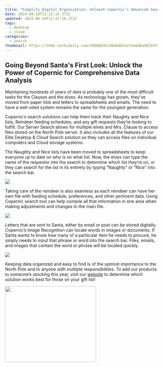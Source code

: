 ```yaml
---
title: "Simplify Digital Organization: Unleash Copernic’s Advanced Search Capabilities to Streamline Your Files"
date: 2024-08-18T12:22:16.372Z
updated: 2024-08-19T12:22:16.372Z
tags:
  - desktop
  - cloud
categories:
  - search
thumbnail: https://thmb.techidaily.com/38800d1bcd9a0db51e74a8d6e9d259f45c0a81d4cc5911dccf11c067ddd27a33.jpg
---
```


## Going Beyond Santa's First Look: Unlock the Power of Copernic for Comprehensive Data Analysis

Maintaining hundreds of years of data is probably one of the most difficult tasks for the Clauses and the elves. As technology has grown, they’ve moved from paper lists and letters to spreadsheets and emails. The need to have a well-oiled system remains the same for the youngest generation.

 Copernic’s search solutions can help them track their Naughty and Nice lists, Reindeer feeding schedules, and any gift requests they’re looking to fulfill. Our Server Search allows for multiple elves and Mrs. Clause to access files stored on the North Pole server. It also includes all the features of our Elite Desktop & Cloud Search solution so they can access files on individual computers and Cloud storage systems.

 The Naughty and Nice lists have been moved to spreadsheets to keep everyone up to date on who is on what list. Now, the elves can type the name of the requestor into the search to determine which list they’re on, or they can search for the list in its entirety by typing “Naughty” or “Nice” into the search bar.

![](https://copernic.com/wp-content/uploads/2023/12/C1.png)

 Taking care of the reindeer is also seamless as each reindeer can have her own file with feeding schedule, preferences, and other pertinent data. Using Copernic search tool can help compile all that information in one area when making adjustments and changes to the main file.

![](https://copernic.com/wp-content/uploads/2023/12/C2.png)

 Letters that are sent to Santa, either by email or post can be stored digitally. Copernic’s Image Recognition can locate words in images or documents. If Santa wants to know how many of a particular item he needs to procure, he simply needs to input that phrase or word into the search bar. Files, emails, and images that contain the word or phrase will be located quickly.

![](https://copernic.com/wp-content/uploads/2023/12/C3.png)

 Keeping data organized and easy to find is of the upmost importance to the North Pole and to anyone with multiple responsibilities. To add our products to someone’s stocking this year, visit our [website](https://copernic.com/en/comparison/) to determine which solution works best for those on your gift list!


<ins class="adsbygoogle"
     style="display:block"
     data-ad-format="autorelaxed"
     data-ad-client="ca-pub-7571918770474297"
     data-ad-slot="1223367746"></ins>



<ins class="adsbygoogle"
     style="display:block"
     data-ad-client="ca-pub-7571918770474297"
     data-ad-slot="8358498916"
     data-ad-format="auto"
     data-full-width-responsive="true"></ins>



<!-- affiliate ads begin -->
<a href="https://homestyler.sjv.io/c/5597632/2044747/22993" target="_top" id="2044747"><img src="//a.impactradius-go.com/display-ad/22993-2044747" border="0" alt="" width="300" height="250"/></a><img height="0" width="0" src="https://imp.pxf.io/i/5597632/2044747/22993" style="position:absolute;visibility:hidden;" border="0" />
<!-- affiliate ads end -->